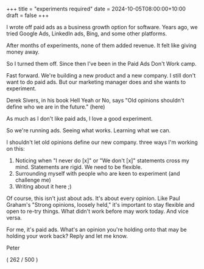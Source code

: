 +++
title = "experiments required"
date = 2024-10-05T08:00:00+10:00
draft = false
+++

I wrote off paid ads as a business growth option for software. Years ago, we tried Google Ads, LinkedIn ads, Bing, and some other platforms.

After months of experiments, none of them added revenue. It felt like giving money away.

So I turned them off. Since then I've been in the Paid Ads Don't Work camp.

Fast forward. We're building a ​new product​ and a new company. I still don't want to do paid ads. But our marketing manager does and she wants to experiment.

Derek Sivers, in his book Hell Yeah or No, says "Old opinions shouldn't define who we are in the future." (here)

As much as I don't like paid ads, I love a good experiment.

So we're running ads. Seeing what works. Learning what we can.

I shouldn't let old opinions define our new company. three ways I'm working on this:

1. Noticing when "I never do [x]" or "We don't [x]" statements cross my mind. Statements are rigid. We need to be flexible.
​
2. Surrounding myself with people who are keen to experiment (and challenge me)
​
3. Writing about it here ;)

Of course, this isn't just about ads. It's about every opinion. Like Paul Graham's "Strong opinions, loosely held," it's important to stay flexible and open to re-try things. What didn't work before may work today. And vice versa.

For me, it's paid ads. What's an opinion you're holding onto that may be holding your work back? Reply and let me know.

Peter

( 262 / 500 )